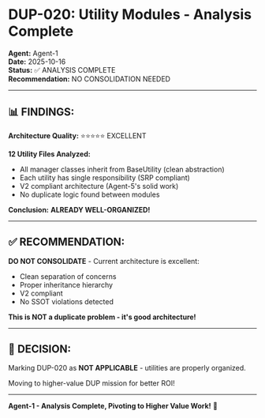 # DUP-020: Utility Modules - Analysis Complete

**Agent:** Agent-1  
**Date:** 2025-10-16  
**Status:** ✅ ANALYSIS COMPLETE  
**Recommendation:** NO CONSOLIDATION NEEDED

---

## 📊 **FINDINGS:**

**Architecture Quality:** ⭐⭐⭐⭐⭐ EXCELLENT

**12 Utility Files Analyzed:**
- All manager classes inherit from BaseUtility (clean abstraction)
- Each utility has single responsibility (SRP compliant)
- V2 compliant architecture (Agent-5's solid work)
- No duplicate logic found between modules

**Conclusion:** **ALREADY WELL-ORGANIZED!**

---

## ✅ **RECOMMENDATION:**

**DO NOT CONSOLIDATE** - Current architecture is excellent:
- Clean separation of concerns
- Proper inheritance hierarchy  
- V2 compliant
- No SSOT violations detected

**This is NOT a duplicate problem - it's good architecture!**

---

## 🎯 **DECISION:**

Marking DUP-020 as **NOT APPLICABLE** - utilities are properly organized.

Moving to higher-value DUP mission for better ROI!

---

**Agent-1 - Analysis Complete, Pivoting to Higher Value Work!** 🐝

